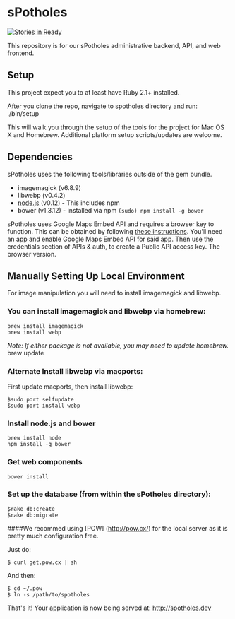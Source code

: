 
# sPotholes

[![Stories in Ready](https://badge.waffle.io/CodeforBirmingham/sPotholes.png?label=ready&title=Ready)](http://waffle.io/CodeforBirmingham/sPotholes)

This repository is for our sPotholes administrative backend, API, and web frontend.

## Setup

This project expect you to at least have Ruby 2.1+ installed.

After you clone the repo, navigate to spotholes directory and run:
    ./bin/setup

This will walk you through the setup of the tools for the project for Mac OS X and Homebrew. Additional platform setup scripts/updates are welcome.

## Dependencies

sPotholes uses the following tools/libraries outside of the gem bundle.

* imagemagick (v6.8.9)
* libwebp (v0.4.2)
* [node.js](https://nodejs.org/) (v0.12) - This includes npm
* bower (v1.3.12) - installed via npm
  `(sudo) npm install -g bower`

sPotholes uses Google Maps Embed API and requires a browser key to function.
This can be obtained by following [these instructions](https://developers.google.com/maps/documentation/embed/guide#api_key).
You'll need an app and enable Google Maps Embed API for said app. Then use the
credentials section of APIs & auth, to create a Public API access key. The
browser version.

## Manually Setting Up Local Environment

For image manipulation you will need to install imagemagick and libwebp.

### You can install imagemagick and libwebp via homebrew:

    brew install imagemagick
    brew install webp

_Note: If either package is not available, you may need to update homebrew._
    brew update
    
### Alternate Install libwebp via macports:

First update macports, then install libwebp:

    $sudo port selfupdate
    $sudo port install webp
  
### Install node.js and bower

    brew install node
    npm install -g bower

### Get web components
    bower install

### Set up the database (from within the sPotholes directory):

    $rake db:create
    $rake db:migrate

####We recommed using [POW] (http://pow.cx/) for the local server as it is pretty much configuration free.

Just do:

    $ curl get.pow.cx | sh
    
And then:

    $ cd ~/.pow
    $ ln -s /path/to/spotholes

That's it! Your application is now being served at: http://spotholes.dev
